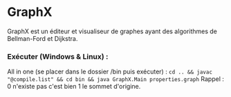 # GraphX
GraphX est un éditeur et visualiseur de graphes ayant des algorithmes de Bellman-Ford et Dijkstra.

### Exécuter (Windows & Linux) :
All in one (se placer dans le dossier /bin puis exécuter) : `cd .. && javac "@compile.list" && cd bin && java GraphX.Main properties.graph`
Rappel : 0 n'existe pas c'est bien 1 le sommet d'origine.